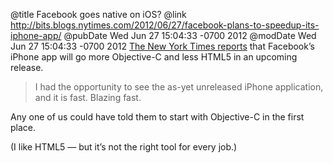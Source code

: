 @title Facebook goes native on iOS?
@link http://bits.blogs.nytimes.com/2012/06/27/facebook-plans-to-speedup-its-iphone-app/
@pubDate Wed Jun 27 15:04:33 -0700 2012
@modDate Wed Jun 27 15:04:33 -0700 2012
<a href="http://bits.blogs.nytimes.com/2012/06/27/facebook-plans-to-speedup-its-iphone-app/">The New York Times reports</a> that Facebook’s iPhone app will go more Objective-C and less HTML5 in an upcoming release.

>I had the opportunity to see the as-yet unreleased iPhone application, and it is fast. Blazing fast.

Any one of us could have told them to start with Objective-C in the first place.

(I like HTML5 — but it’s not the right tool for every job.)

